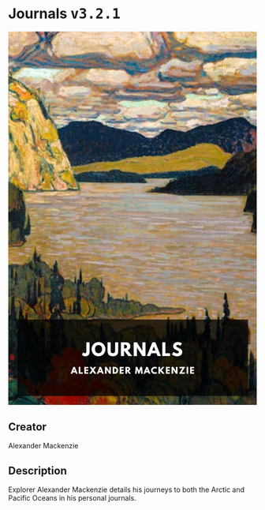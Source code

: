 
# Journals <kbd>v3.2.1</kbd>

<center>
  <img src="./cover-1024.jpg"/>
</center>

## Creator
Alexander Mackenzie

## Description
Explorer Alexander Mackenzie details his journeys to both the Arctic and Pacific Oceans in his personal journals.
